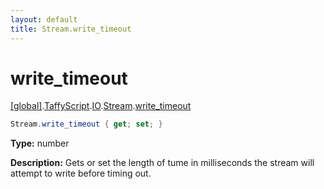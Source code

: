 ```yaml
---
layout: default
title: Stream.write_timeout
---
```


# write_timeout

[\[global\]]({{site.baseurl}}/docs/).[TaffyScript]({{site.baseurl}}/docs/TaffyScript/).[IO]({{site.baseurl}}/docs/TaffyScript/IO/).[Stream]({{site.baseurl}}/docs/TaffyScript/IO/Stream/).[write_timeout]({{site.baseurl}}/docs/TaffyScript/IO/Stream/write_timeout/)

```cs
Stream.write_timeout { get; set; }
```

**Type:** number

**Description:** Gets or set the length of tume in milliseconds the stream will attempt to write before timing out.
